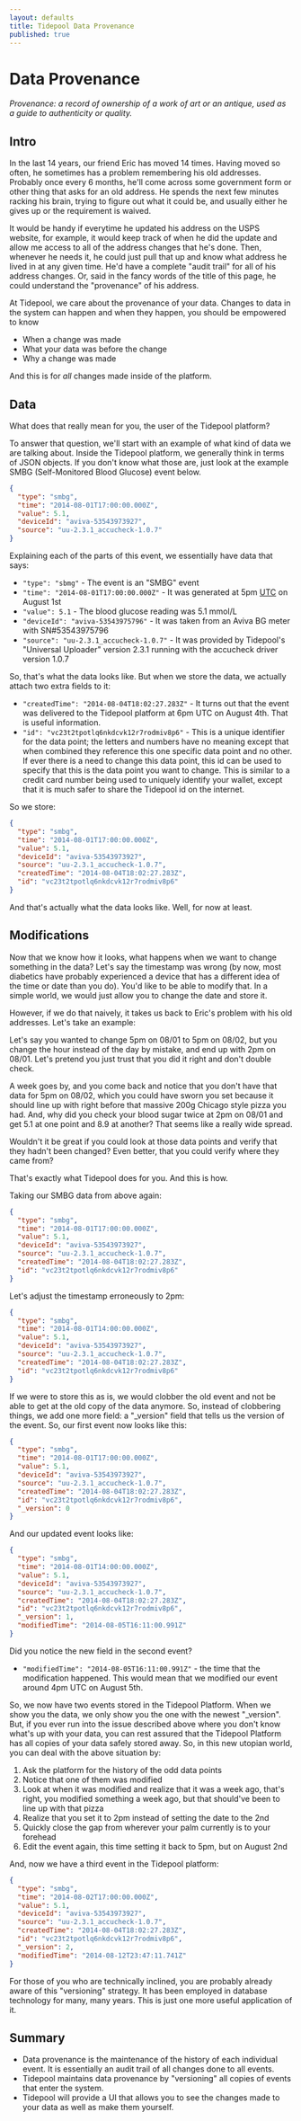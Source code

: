 ```yaml
---
layout: defaults
title: Tidepool Data Provenance
published: true
---
```


# Data Provenance

_Provenance: a record of ownership of a work of art or an antique, used as a guide to authenticity or quality._

## Intro

In the last 14 years, our friend Eric has moved 14 times. Having moved so often, he sometimes has a problem remembering his old addresses. Probably once every 6 months, he'll come across some government form or other thing that asks for an old address. He spends the next few minutes racking his brain, trying to figure out what it could be, and usually either he gives up or the requirement is waived.

It would be handy if everytime he updated his address on the USPS website, for example, it would keep track of when he did the update and allow me access to all of the address changes that he's done. Then, whenever he needs it, he could just pull that up and know what address he lived in at any given time. He'd have a complete "audit trail" for all of his address changes.  Or, said in the fancy words of the title of this page, he could understand the "provenance" of his address.

At Tidepool, we care about the provenance of your data.  Changes to data in the system can happen and when they happen, you should be empowered to know 

* When a change was made
* What your data was before the change
* Why a change was made

And this is for *all* changes made inside of the platform.

## Data

What does that really mean for you, the user of the Tidepool platform? 

To answer that question, we'll start with an example of what kind of data we are talking about. Inside the Tidepool platform, we generally think in terms of JSON objects. If you don't know what those are, just look at the example SMBG (Self-Monitored Blood Glucose) event below.

~~~json
{
  "type": "smbg",
  "time": "2014-08-01T17:00:00.000Z",
  "value": 5.1,
  "deviceId": "aviva-53543973927",
  "source": "uu-2.3.1_accucheck-1.0.7"
}
~~~

Explaining each of the parts of this event, we essentially have data that says:

* `"type": "sbmg"` - The event is an "SMBG" event
* `"time": "2014-08-01T17:00:00.000Z"` - It was generated at 5pm [UTC](http://en.wikipedia.org/wiki/Coordinated_Universal_Time) on August 1st
* `"value": 5.1` - The blood glucose reading was 5.1 mmol/L
* `"deviceId": "aviva-53543975796"` - It was taken from an Aviva BG meter with SN#53543975796
* `"source": "uu-2.3.1_accucheck-1.0.7"` - It was provided by Tidepool's "Universal Uploader" version 2.3.1 running with the accucheck driver version 1.0.7

So, that's what the data looks like. But when we store the data, we actually attach two extra fields to it:

* `"createdTime": "2014-08-04T18:02:27.283Z"` - It turns out that the event was delivered to the Tidepool platform at 6pm UTC on August 4th. That is useful information.
* `"id": "vc23t2tpotlq6nkdcvk12r7rodmiv8p6"` - This is a unique identifier for the data point; the letters and numbers have no meaning except that when combined they reference this one specific data point and no other. If ever there is a need to change this data point, this id can be used to specify that this is the data point you want to change. This is similar to a credit card number being used to uniquely identify your wallet, except that it is much safer to share the Tidepool id on the internet.

So we store:

~~~json
{
  "type": "smbg",
  "time": "2014-08-01T17:00:00.000Z",
  "value": 5.1,
  "deviceId": "aviva-53543973927",
  "source": "uu-2.3.1_accucheck-1.0.7",
  "createdTime": "2014-08-04T18:02:27.283Z",
  "id": "vc23t2tpotlq6nkdcvk12r7rodmiv8p6"
}
~~~


And that's actually what the data looks like. Well, for now at least.

## Modifications

Now that we know how it looks, what happens when we want to change something in the data? Let's say the timestamp was wrong (by now, most diabetics have probably experienced a device that has a different idea of the time or date than you do). You'd like to be able to modify that. In a simple world, we would just allow you to change the date and store it.

However, if we do that naively, it takes us back to Eric's problem with his old addresses. Let's take an example: 

Let's say you wanted to change 5pm on 08/01 to 5pm on 08/02, but you change the hour instead of the day by mistake, and end up with 2pm on 08/01. Let's pretend you just trust that you did it right and don't double check.  

A week goes by, and you come back and notice that you don't have that data for 5pm on 08/02, which you could have sworn you set because it should line up with right before that massive 200g Chicago style pizza you had. And, why did you check your blood sugar twice at 2pm on 08/01 and get 5.1 at one point and 8.9 at another? That seems like a really wide spread. 

Wouldn't it be great if you could look at those data points and verify that they hadn't been changed? Even better, that you could verify where they came from?

That's exactly what Tidepool does for you. And this is how.

Taking our SMBG data from above again:

~~~json
{
  "type": "smbg",
  "time": "2014-08-01T17:00:00.000Z",
  "value": 5.1,
  "deviceId": "aviva-53543973927",
  "source": "uu-2.3.1_accucheck-1.0.7",
  "createdTime": "2014-08-04T18:02:27.283Z",
  "id": "vc23t2tpotlq6nkdcvk12r7rodmiv8p6"
}
~~~

Let's adjust the timestamp erroneously to 2pm:

~~~json
{
  "type": "smbg",
  "time": "2014-08-01T14:00:00.000Z",
  "value": 5.1,
  "deviceId": "aviva-53543973927",
  "source": "uu-2.3.1_accucheck-1.0.7",
  "createdTime": "2014-08-04T18:02:27.283Z",
  "id": "vc23t2tpotlq6nkdcvk12r7rodmiv8p6"
}
~~~

If we were to store this as is, we would clobber the old event and not be able to get at the old copy of the data anymore.  So, instead of clobbering things, we add one more field: a "_version" field that tells us the version of the event.  So, our first event now looks like this:

~~~json
{
  "type": "smbg",
  "time": "2014-08-01T17:00:00.000Z",
  "value": 5.1,
  "deviceId": "aviva-53543973927",
  "source": "uu-2.3.1_accucheck-1.0.7",
  "createdTime": "2014-08-04T18:02:27.283Z",
  "id": "vc23t2tpotlq6nkdcvk12r7rodmiv8p6",
  "_version": 0
}
~~~

And our updated event looks like:

~~~json
{
  "type": "smbg",
  "time": "2014-08-01T14:00:00.000Z",
  "value": 5.1,
  "deviceId": "aviva-53543973927",
  "source": "uu-2.3.1_accucheck-1.0.7",
  "createdTime": "2014-08-04T18:02:27.283Z",
  "id": "vc23t2tpotlq6nkdcvk12r7rodmiv8p6",
  "_version": 1,
  "modifiedTime": "2014-08-05T16:11:00.991Z"
}
~~~

Did you notice the new field in the second event? 

* `"modifiedTime": "2014-08-05T16:11:00.991Z"` - the time that the modification happened.  This would mean that we modified our event around 4pm UTC on August 5th.

So, we now have two events stored in the Tidepool Platform.  When we show you the data, we only show you the one with the newest "_version".  But, if you ever run into the issue described above where you don't know what's up with your data, you can rest assured that the Tidepool Platform has all copies of your data safely stored away.  So, in this new utopian world, you can deal with the above situation by:

1. Ask the platform for the history of the odd data points
2. Notice that one of them was modified
3. Look at when it was modified and realize that it was a week ago, that's right, you modified something a week ago, but that should've been to line up with that pizza
4. Realize that you set it to 2pm instead of setting the date to the 2nd
5. Quickly close the gap from wherever your palm currently is to your forehead
6. Edit the event again, this time setting it back to 5pm, but on August 2nd

And, now we have a third event in the Tidepool platform:

~~~json
{
  "type": "smbg",
  "time": "2014-08-02T17:00:00.000Z",
  "value": 5.1,
  "deviceId": "aviva-53543973927",
  "source": "uu-2.3.1_accucheck-1.0.7",
  "createdTime": "2014-08-04T18:02:27.283Z",
  "id": "vc23t2tpotlq6nkdcvk12r7rodmiv8p6",
  "_version": 2,
  "modifiedTime": "2014-08-12T23:47:11.741Z"
}
~~~

For those of you who are technically inclined, you are probably already aware of this "versioning" strategy.  It has been employed in database technology for many, many years.  This is just one more useful application of it.

## Summary

* Data provenance is the maintenance of the history of each individual event.  It is essentially an audit trail of all changes done to all events.
* Tidepool maintains data provenance by "versioning" all copies of events that enter the system.
* Tidepool will provide a UI that allows you to see the changes made to your data as well as make them yourself.